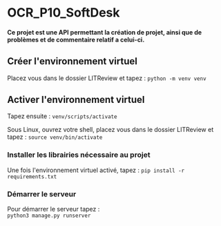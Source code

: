 # OCR_P10_SoftDesk

#### Ce projet est une API permettant la création de projet, ainsi que de problèmes et de commentaire relatif a celui-ci.

## Créer l'environnement virtuel
Placez vous dans le dossier LITReview et tapez :
`python -m venv venv`  

## Activer l'environnement virtuel

Tapez ensuite : 
`venv/scripts/activate`  

Sous Linux, ouvrez votre shell, placez vous dans le dossier LITReview et tapez : 
`source venv/bin/activate`  

### Installer les librairies nécessaire au projet

Une fois l'environnement virtuel activé, tapez :
`pip install -r requirements.txt`  

### Démarrer le serveur

Pour démarrer le serveur tapez :             
`python3 manage.py runserver`  
